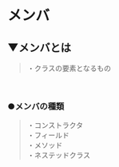 # メンバ

## ▼メンバとは
>・クラスの要素となるもの<br>
<br>

### ●メンバの種類
>・コンストラクタ<br>
>・フィールド<br>
>・メソッド<br>
>・ネステッドクラス<br>
<br>
